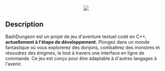 ##
<h1 align="center"><img src="https://github.com/cypri1-dev/JDR/assets/71982246/e2cbe7c8-d28c-4626-b0a5-01968d138f77" </h1>

## Description
BashDungeon est un projet de jeu d'aventure textuel codé en C++, **actuellement à l'étape de développement.** Plongez dans un monde fantastique où vous explorerez des donjons, combattrez des monstres et résoudrez des énigmes, le tout à travers une interface en ligne de commande. Ce jeu est conçu pour être adaptable à d'autres langages à l'avenir.
